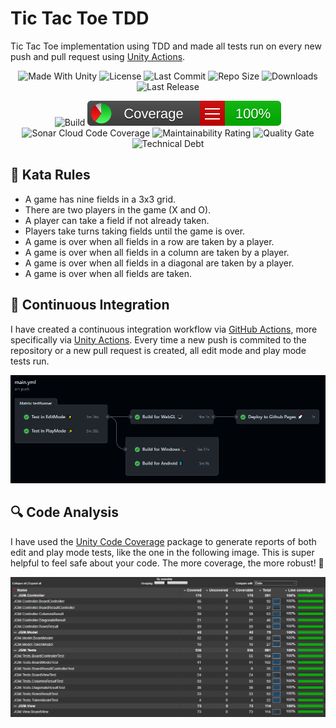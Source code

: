# Tic Tac Toe TDD
Tic Tac Toe implementation using TDD and made all tests run on every new push and pull request using [Unity Actions](https://github.com/game-ci/unity-actions).

<p align="center">
  <a>
    <img alt="Made With Unity" src="https://img.shields.io/badge/made%20with-Unity-57b9d3.svg?logo=Unity">
  </a>
  <a>
    <img alt="License" src="https://img.shields.io/github/license/JoanStinson/TicTacToeTDD?logo=github">
  </a>
  <a>
    <img alt="Last Commit" src="https://img.shields.io/github/last-commit/JoanStinson/TicTacToeTDD?logo=Mapbox&color=orange">
  </a>
  <a>
    <img alt="Repo Size" src="https://img.shields.io/github/repo-size/JoanStinson/TicTacToeTDD?logo=VirtualBox">
  </a>
  <a>
    <img alt="Downloads" src="https://img.shields.io/github/downloads/JoanStinson/TicTacToeTDD/total?color=brightgreen">
  </a>
  <a>
    <img alt="Last Release" src="https://img.shields.io/github/v/release/JoanStinson/TicTacToeTDD?include_prereleases&logo=Dropbox&color=yellow">
  </a>
</p>

<p align="center">
  <a>
    <img alt="Build" src="https://github.com/JoanStinson/TicTacToeTDD/workflows/Build/badge.svg">
  </a>
  <a>
    <img alt="Unity Code Coverage" src="https://github.com/JoanStinson/TicTacToeTDD/blob/main/CodeCoverage/Report/badge_linecoverage.svg">
  </a>
  <a>
    <img alt="Sonar Cloud Code Coverage" src="https://sonarcloud.io/api/project_badges/measure?project=DanielParra159_HangmanGame&metric=coverage">
  </a>
  <a>
    <img alt="Maintainability Rating" src="https://sonarcloud.io/api/project_badges/measure?project=DanielParra159_HangmanGame&metric=sqale_rating">
  </a>
  <a>
    <img alt="Quality Gate" src="https://sonarcloud.io/api/project_badges/measure?project=DanielParra159_HangmanGame&metric=alert_status">
  </a>
  <a>
    <img alt="Technical Debt" src="https://sonarcloud.io/api/project_badges/measure?project=DanielParra159_HangmanGame&metric=sqale_index">
  </a>
</p>

## 📜 Kata Rules
* A game has nine fields in a 3x3 grid.
* There are two players in the game (X and O).
* A player can take a field if not already taken.
* Players take turns taking fields until the game is over.
* A game is over when all fields in a row are taken by a player.
* A game is over when all fields in a column are taken by a player.
* A game is over when all fields in a diagonal are taken by a player.
* A game is over when all fields are taken.

## 🧩 Continuous Integration
I have created a continuous integration workflow via [GitHub Actions](https://github.com/features/actions), more specifically via [Unity Actions](https://github.com/game-ci/unity-actions). Every time a new push is commited to the repository or a new pull request is created, all edit mode and play mode tests run.
<p align="center">
  <img src="https://github.com/JoanStinson/TicTacToeTDD/blob/main/ci workflow.PNG">
</p>

## 🔍 Code Analysis
I have used the [Unity Code Coverage](https://docs.unity3d.com/Packages/com.unity.testtools.codecoverage@0.2/manual/index.html) package to generate reports of both edit and play mode tests, like the one in the following image. This is super helpful to feel safe about your code. The more coverage, the more robust! 💪
<p align="center">
  <img src="https://github.com/JoanStinson/TicTacToeTDD/blob/main/coverage.PNG">
</p>
